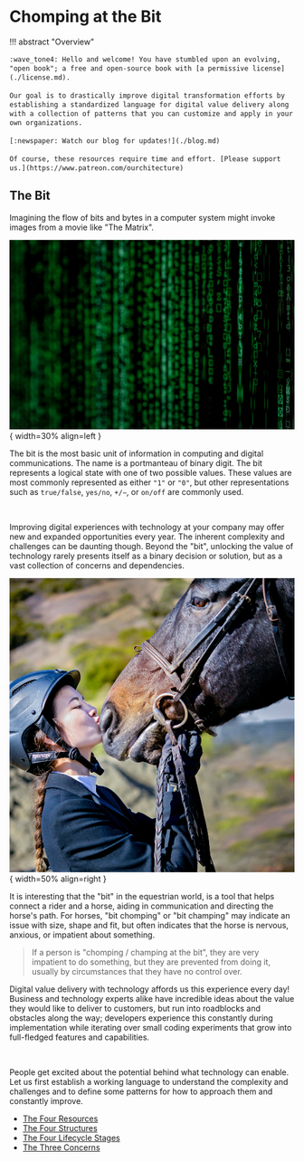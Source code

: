 # Chomping at the Bit

!!! abstract "Overview"

    :wave_tone4: Hello and welcome! You have stumbled upon an evolving, "open book"; a free and open-source book with [a permissive license](./license.md).

    Our goal is to drastically improve digital transformation efforts by establishing a standardized language for digital value delivery along with a collection of patterns that you can customize and apply in your own organizations.

    [:newspaper: Watch our blog for updates!](./blog.md)

    Of course, these resources require time and effort. [Please support us.](https://www.patreon.com/ourchitecture)

## The Bit

Imagining the flow of bits and bytes in a computer system might invoke images from a movie like "The Matrix".

![Bits and bytes](./assets/graphics/bits-and-bytes.jpg){ width=30% align=left }

The bit is the most basic unit of information in computing and digital communications. The name is a portmanteau of binary digit. The bit represents a logical state with one of two possible values. These values are most commonly represented as either <code>"1"</code> or <code>"0"</code>, but other representations such as <code>true/false</code>, <code>yes/no</code>, <code>+/−</code>, or <code>on/off</code> are commonly used.

<br clear="left">

Improving digital experiences with technology at your company may offer new and expanded opportunities every year. The inherent complexity and challenges can be daunting though. Beyond the "bit", unlocking the value of technology rarely presents itself as a binary decision or solution, but as a vast collection of concerns and dependencies.

![The horse and rider connection.](./assets/graphics/the-horse-and-rider-connection.jpg){ width=50% align=right }

It is interesting that the "bit" in the equestrian world, is a tool that helps connect a rider and a horse, aiding in communication and directing the horse's path. For horses, "bit chomping" or "bit champing" may indicate an issue with size, shape and fit, but often indicates that the horse is nervous, anxious, or impatient about something.

> If a person is "chomping / champing at the bit", they are very impatient to do something, but they are prevented from doing it, usually by circumstances that they have no control over.

Digital value delivery with technology affords us this experience every day! Business and technology experts alike have incredible ideas about the value they would like to deliver to customers, but run into roadblocks and obstacles along the way; developers experience this constantly during implementation while iterating over small coding experiments that grow into full-fledged features and capabilities.

<br clear="right">

People get excited about the potential behind what technology can enable. Let us first establish a working language to understand the complexity and challenges and to define some patterns for how to approach them and constantly improve.

- [The Four Resources](./value-delivery-resources.md)
- [The Four Structures](./value-delivery-structures.md)
- [The Four Lifecycle Stages](./value-delivery-lifecycle.md)
- [The Three Concerns](./value-delivery-concerns.md)
